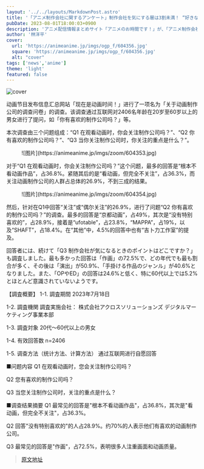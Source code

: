 ```yaml
---
layout: '../../layouts/MarkdownPost.astro'
title: '「アニメ制作会社に関するアンケート」制作会社を気にする層は3割未満！ “好きな制作会社”は京アニが約過半数【アニメのお時間です！独自調査】'
pubDate: 2023-08-01T18:00:03+0900
description: 'アニメ配信情報まとめサイト「アニメのお時間です！」が、「アニメ制作会社に関するアンケート調査」と題したアンケートを実施。20歳～60歳以上の男女2406人を対象に、インターネットを通じて「好きな制作会社はありますか？」などの質問を行った。'
author: '林洋平'
cover:
  url: 'https://animeanime.jp/imgs/ogp_f/604356.jpg'
  square: 'https://animeanime.jp/imgs/ogp_f/604356.jpg'
  alt: "cover"
tags: ['news','anime']
theme: 'light'
featured: false
---
```


![cover](https://animeanime.jp/imgs/ogp_f/604356.jpg)

<p>动画节目发布信息汇总网站「现在是动画时间！」进行了一项名为「关于动画制作公司的调查问卷」的调查。该调查通过互联网对2406名年龄在20岁至60岁以上的男女进行了提问，如「你有喜欢的制作公司吗？」等。</p><p>本次调查由三个问题组成：“Q1 在观看动画时，你会关注制作公司吗？”、“Q2 你有喜欢的制作公司吗？”、“Q3 当你关注制作公司时，你关注的重点是什么？”。</p><figure class="ctms-editor-image">![图片](https://animeanime.jp/imgs/zoom/604353.jpg)</figure><p>对于“Q1 在观看动画时，你会关注制作公司吗？”这个问题，最多的回答是“根本不看动画作品”，占36.8%。紧随其后的是“看动画，但完全不关注”，占36.3%，而关注动画制作公司的人群占总体的26.9%，不到三成的结果。</p><figure class="ctms-editor-image">![图片](https://animeanime.jp/imgs/zoom/604354.jpg)</figure><p>然后，针对在Q1中回答“关注”或“偶尔关注”的26.9%，进行了问题“Q2 你有喜欢的制作公司吗？”的调查。最多的回答是“京都动画”，占49%，其次是“没有特别喜欢的”，占28.9%，接着是“ufotable”，占23.8%，“MAPPA”，占19%，以及“SHAFT”，占18.4%。在“其他”中，4.5%的回答中也有“吉卜力工作室”的提及。</p>
回答者には、続けて「Q3 制作会社が気になるときのポイントはどこですか？」も調査しました。最も多かった回答は「作画」の72.5%で、どの年代でも最も割合が多く、その後は「演出」が50.9%、「手掛ける作品のジャンル」が40.6%となりました。また、「OPやED」の回答は24.6%と低く、特に60代以上では5.2%とほとんど意識されていないようです。

【調査概要】
1-1. 調査期間
2023年7月18日

1-2. 調査機関
調査実施会社：
株式会社アクロスソリューションズ
デジタルマーケティング事業本部

1-3. 調査対象
20代～60代以上の男女

1-4.
有效回答数
n=2406

1-5. 调查方法（统计方法、计算方法）
通过互联网进行自愿回答

■问题内容
Q1 在观看动画时，您会关注制作公司吗？

Q2 您有喜欢的制作公司吗？

Q3 当您关注制作公司时，关注的重点是什么？

■调查结果摘要
Q1 最常见的回答是"根本不看动画作品"，占36.8%，其次是"看动画，但完全不关注"，占36.3%。

Q2 回答"没有特别喜欢的"的人占28.9%。约70%的人表示他们有喜欢的动画制作公司。

Q3 最常见的回答是"作画"，占72.5%，表明很多人注重画面和动画质量。

>[原文地址](https://animeanime.jp/article/2023/08/01/79007.html)  
